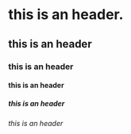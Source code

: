 # this is an header.
## this is an header
### this is an header
#### this is an header
##### this is an header
###### this is an header
